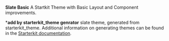 **Slate Basic** 
A Startkit Theme with Basic Layout and Component improvements. 

***add by starterkit_theme genrator**
slate theme, generated from starterkit_theme. Additional information on generating themes can be found in the [Starterkit documentation](https://www.drupal.org/docs/core-modules-and-themes/core-themes/starterkit-theme).
